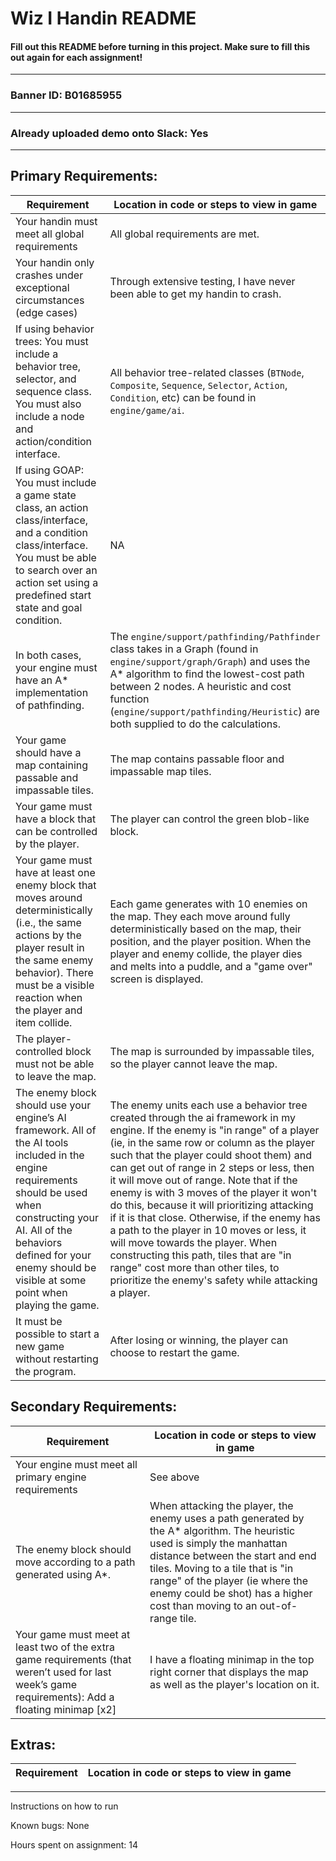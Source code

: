 # Wiz I Handin README
#### Fill out this README before turning in this project. Make sure to fill this out again for each assignment!
---
### Banner ID: B01685955
---
### Already uploaded demo onto Slack: Yes
---
## Primary Requirements:
| Requirement | Location in code or steps to view in game  |
|---|---|
| Your handin must meet all global requirements | All global requirements are met. |
| Your handin only crashes under exceptional circumstances (edge cases) | Through extensive testing, I have never been able to get my handin to crash. |
| If using behavior trees: You must include a behavior tree, selector, and sequence class. You must also include a node and action/condition interface. | All behavior tree-related classes (`BTNode`, `Composite`, `Sequence`, `Selector`, `Action`, `Condition`, etc) can be found in `engine/game/ai`.  |
| If using GOAP: You must include a game state class, an action class/interface, and a condition class/interface. You must be able to search over an action set using a predefined start state and goal condition. | NA |
| In both cases, your engine must have an A* implementation of pathfinding. | The `engine/support/pathfinding/Pathfinder` class takes in a Graph (found in `engine/support/graph/Graph`) and uses the A* algorithm to find the lowest-cost path between 2 nodes. A heuristic and cost function (`engine/support/pathfinding/Heuristic`) are both supplied to do the calculations. |
| Your game should have a map containing passable and impassable tiles. | The map contains passable floor and impassable map tiles. |
| Your game must have a block that can be controlled by the player. | The player can control the green blob-like block. |
| Your game must have at least one enemy block that moves around deterministically (i.e., the same actions by the player result in the same enemy behavior). There must be a visible reaction when the player and item collide. | Each game generates with 10 enemies on the map. They each move around fully deterministically based on the map, their position, and the player position. When the player and enemy collide, the player dies and melts into a puddle, and a "game over" screen is displayed. |
| The player-controlled block must not be able to leave the map. | The map is surrounded by impassable tiles, so the player cannot leave the map. |
| The enemy block should use your engine’s AI framework. All of the AI tools included in the engine requirements should be used when constructing your AI. All of the behaviors defined for your enemy should be visible at some point when playing the game. | The enemy units each use a behavior tree created through the ai framework in my engine. If the enemy is "in range" of a player (ie, in the same row or column as the player such that the player could shoot them) and can get out of range in 2 steps or less, then it will move out of range. Note that if the enemy is with 3 moves of the player it won't do this, because it will prioritizing attacking if it is that close. Otherwise, if the enemy has a path to the player in 10 moves or less, it will move towards the player. When constructing this path, tiles that are "in range" cost more than other tiles, to prioritize the enemy's safety while attacking a player. |
| It must be possible to start a new game without restarting the program. | After losing or winning, the player can choose to restart the game. |


## Secondary Requirements:
| Requirement | Location in code or steps to view in game  |
|---|---|
| Your engine must meet all primary engine requirements | See above |
| The enemy block should move according to a path generated using A*. | When attacking the player, the enemy uses a path generated by the A* algorithm. The heuristic used is simply the manhattan distance between the start and end tiles. Moving to a tile that is "in range" of the player (ie where the enemy could be shot) has a higher cost than moving to an out-of-range tile. |
| Your game must meet at least two of the extra game requirements (that weren’t used for last week’s game requirements): Add a floating minimap [x2] | I have a floating minimap in the top right corner that displays the map as well as the player's location on it. |

## Extras:
| Requirement | Location in code or steps to view in game  |
|---|---|

--------------------------------------------------------------

Instructions on how to run

Known bugs: None

Hours spent on assignment: 14
